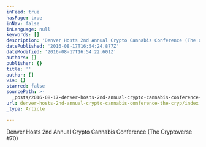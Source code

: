 ```yaml
---
inFeed: true
hasPage: true
inNav: false
inLanguage: null
keywords: []
description: 'Denver Hosts 2nd Annual Crypto Cannabis Conference (The Cryptoverse #70) '
datePublished: '2016-08-17T16:54:24.877Z'
dateModified: '2016-08-17T16:54:22.601Z'
authors: []
publisher: {}
title: ''
author: []
via: {}
starred: false
sourcePath: >-
  _posts/2016-08-17-denver-hosts-2nd-annual-crypto-cannabis-conference-the-cryp.md
url: denver-hosts-2nd-annual-crypto-cannabis-conference-the-cryp/index.html
_type: Article

---
```

Denver Hosts 2nd Annual Crypto Cannabis Conference (The Cryptoverse \#70)